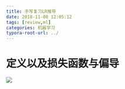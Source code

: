 ```yaml
---
title: 手写复习LR推导
date: 2018-11-08 12:05:12
tags: [review,ml]
categories: 机器学习
typora-root-url: ../
---
```

# 定义以及损失函数与偏导
<!-- more -->
![](/images/lr.jpg)

